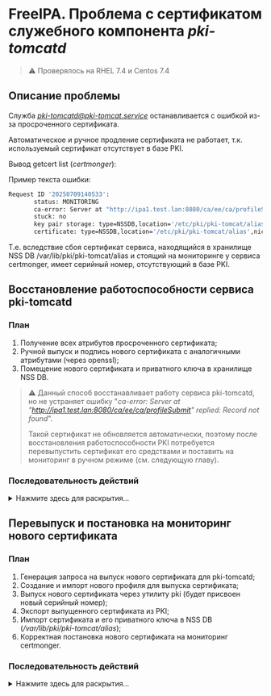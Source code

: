 # FreeIPA. Проблема с сертификатом служебного компонента *pki-tomcatd*

> ⚠️
> Проверялось на RHEL 7.4 и Centos 7.4

## Описание проблемы
Служба *pki-tomcatd@pki-tomcat.service* останавливается с ошибкой из-за просроченного сертификата.

Автоматическое и ручное продление сертификата не работает, т.к. используемый сертификат отсутствует в базе PKI.

Вывод getcert list (*certmonger*):

Пример текста ошибки:

```bash 
Request ID '20250709140533': 
       status: MONITORING 
       ca-error: Server at "http://ipa1.test.lan:8080/ca/ee/ca/profileSubmit" replied: Record not found 
       stuck: no 
       key pair storage: type=NSSDB,location='/etc/pki/pki-tomcat/alias',nickname='Server-Cert cert-pki-ca',token='NSS Certificate DB',pin set 
       certificate: type=NSSDB,location='/etc/pki/pki-tomcat/alias',nickname='Server-Cert cert-pki-ca',token='NSS Certificate DB'
```

Т.е. вследствие сбоя сертификат сервиса, находящийся в хранилище NSS DB /var/lib/pki/pki-tomcat/alias и стоящий на мониторинге у сервиса
certmonger, имеет серийный номер, отсутствующий в базе PKI.

## Восстановление работоспособности сервиса pki-tomcatd

### План

1. Получение всех атрибутов просроченного сертификата;
2. Ручной выпуск и подпись нового сертификата с аналогичными атрибутами (через openssl);
3. Помещение нового сертификата и приватного ключа в хранилище NSS DB.

> ⚠️
> Данный способ восстанавливает работу сервиса pki-tomcatd, но не устраняет ошибку "*ca-error: Server at "http://ipa1.test.lan:8080/ca/ee/ca/profileSubmit" replied: Record not found*".
>
> Такой сертификат не обновляется автоматически, поэтому после восстановления работоспособности PKI потребуется перевыпустить сертификат его средствами и поставить на мониторинг в ручном режиме (см. следующую главу).

### Последовательность действий

<details>
<summary>
Нажмите здесь для раскрытия...
</summary>


1. Создаем резервную копию NSS DB:

    ```bash
    cp -ra /var/lib/pki/pki-tomcat/conf/alias/ /var/lib/pki/pki-tomcat/conf/alias_BAK
    ```
       

2. Просматриваем содержимое NSS DB:

    ```bash
    certutil -L -d /var/lib/pki/pki-tomcat/alias
    ```

3. Экспортируем целевой (просроченный) сертификат:

    ```bash
    certutil -L -d /var/lib/pki/pki-tomcat/alias -n "Server-Cert cert-pki-ca" -a > "Server-Cert cert-pki-ca.pem"
    ```

4. Выводим данные о целевом сертификате:

    ```bash
    openssl x509 -in "Server-Cert cert-pki-ca.pem" -text -noout
    ```

5. Экспортируем сертификат центра сертификации (ЦС):

    ```bash
    certutil -L -d /var/lib/pki/pki-tomcat/alias -n "caSigningCert cert-pki-ca" -a > "caSigningCert cert-pki-ca.pem"
    ```

6. Экспортируем приватный ключ центра сертификации (потребуется ввести пароль от хранилища NSS DB, а также задать произвольный ключ шифрования для контейнера pkcs12):

    ```bash
    pk12util -d /var/lib/pki/pki-tomcat/alias -n "caSigningCert cert-pki-ca" -o "caSigningCert cert-pki-ca.p12"
    ```

    > 🔎
    > Пароль от хранилища NSS DB хранится в следующем файле: */var/lib/pki/pki-tomcat/conf/password.conf*.

7. Создаем временный каталог и переходим в него:

    ```bash
    mkdir /root/pki_temp && cd /root/pki_temp
    ```

8. Генерируем приватный ключ для нового сертификата:

    ```bash
    openssl genrsa -out privkey.pem 2048
    ```

9. Извлекаем приватный ключ ЦС из файла pkcs12 (сохранится в PEM-формате в открытом виде):

    ```bash
    openssl pkcs12 -in "caSigningCert cert-pki-ca.p12" -out ca_key.pem -nodes -nocerts
    ```

10. Создаем запрос на выпуск сертификата:

    ```bash
    openssl req -new -key privkey.pem -out Server-Cert_tmp.csr -subj "/O=UNIX.LOCAL/CN=p029i07ipa04.unix.local"
    ```

    > ⚠️
    > Атрибут subject должен быть исправлен под конкретный инстанс FreeIPA, где:
    > 
    > "**/**" — разделитель;
    > 
    > "**O=UNIX.LOCAL**" — realm;
    > 
    > "**CN=p029i07ipa04.unix.local**" — FQDN экземпляра FreeIPA.

11. Выпускаем новый сертификат:

    ```bash
    openssl x509 -req \
    -extfile <(printf "authorityKeyIdentifier=keyid \n authorityInfoAccess=OCSP;URI:http://ipa-ca.unix.local/ca/ocsp \n keyUsage=Digital Signature,Non Repudiation,Key Encipherment,Data Encipherment \n extendedKeyUsage=TLS Web Server Authentication") \
    -days 1825 \
    -in Server-Cert_tmp.csr \
    -CA "caSigningCert cert-pki-ca.pem" \
    -CAkey "ca_key.pem" \
    -set_serial 11005198344 \
    -out Server-Cert_tmp_crt.pem
    ```

    где:

    "**authorityInfoAccess=OCSP;URI:http://ipa-ca.unix.local/ca/ocsp**" — URI до сервиса OCSP (должен совпадать со значением в просроченном сертификате);

    "**-days 1825**" — время валидности сертификата;

    "**-in Server-Cert_tmp.csr**" — сформированный ранее файл запроса на выпуск сертификата;

    "**-CA "caSigningCert cert-pki-ca.pem"**" — сертификат ЦС;

    "**-CAkey "ca_key.pem"**" — приватный ключ ЦС;

    "**-set_serial 11005198344**" — серийный номер сертификата (лучше также взять из просроченного сертификата, т.к. pki-tomcatd при запуске проверяет принадлежность серийного номера к допустимому диапазону);

    "**-out Server-Cert_tmp_crt.pem**" — выпускаемый сертификат.

12. Выводим атрибуты выпущенного сертификата:

    ```bash
    openssl x509 -in Server-Cert_tmp_crt.pem -text -noout
    ```

13. Удаляем просроченный сертификат из NSS DB:

    ```bash
    certutil -D -d /var/lib/pki/pki-tomcat/alias -n "Server-Cert cert-pki-ca"
    ```

14. Конвертируем новый сертификат и его приватный ключ в формат pkcs12 (потребуется задать произвольный ключ шифрования для контейнера pkcs12):

    ```bash
    openssl pkcs12 -inkey privkey.pem -in Server-Cert_tmp_crt.pem -name "Server-Cert cert-pki-ca" -export -out Server-Cert_tmp.p12
    ```

15. Импортируем новый сертификат и его приватный ключ в хранилище NSS DB:

    ```bash
    pk12util -d /var/lib/pki/pki-tomcat/alias -i Server-Cert_tmp.p12 -n "Server-Cert cert-pki-ca"
    ```

16. Проверяем список сертификатов в NSS DB:

    ```bash
    certutil -L -d /var/lib/pki/pki-tomcat/alias
    ```

17. Выводим информацию по сертификату из NSS DB:

    ```bash
    certutil -L -d /var/lib/pki/pki-tomcat/alias -n "Server-Cert cert-pki-ca" -a | openssl x509 -text -noout
    ```

18. Запускаем pki-tomcatd:

    ```bash
    systemctl start pki-tomcatd@pki-tomcat.service
    ```

19. Проверяем статус FreeIPA:

    ```bash
    ipactl status
    ```

</details>

## Перевыпуск и постановка на мониторинг нового сертификата

### План

1. Генерация запроса на выпуск нового сертификата для pki-tomcatd;
2. Создание и импорт нового профиля для выпуска сертификата;
3. Выпуск нового сертификата через утилиту pki (будет присвоен новый серийный номер);
4. Экспорт выпущенного сертификата из PKI;
5. Импорт сертификата и его приватного ключа в NSS DB (*/var/lib/pki/pki-tomcat/alias*);
6. Корректная постановка нового сертификата на мониторинг certmonger.

### Последовательность действий

<details>
<summary>
Нажмите здесь для раскрытия...
</summary>
 
1. Генерируем приватный ключ и запрос на выпуск нового сертификата:

    ```bash
    mkdir /root/kaka_pki && cd /root/kaka_pki
    ```
    
    ```bash
    openssl genrsa -out privkey.pem 2048
    ```
    
    ```bash
    openssl req -new -key privkey.pem -out Server-Cert_tmp.csr -subj "/O=TEST.LAN/CN=ipa1.test.lan"
    ```

    > ⚠️
    > Атрибут subject должен быть исправлен под конкретный инстанс FreeIPA, где:
    >
    > "**/**" — разделитель;
    >
    > "**O=UNIX.LOCAL**" — realm;
    >
    > "**CN=p029i07ipa04.unix.local**" — FQDN экземпляра FreeIPA.

2. Ищем и экспортируем профиль выпуска сертификата "caIPAserviceCert". На его базе будет написан наш профиль.

    ```bash
    pki cert-request-profile-find
    ```
    
    ```bash
    ipa certprofile-show caIPAserviceCert --out=TempCertForTomcatPKI.conf
    ```

    Пример отредактированного профиля **TempCertForTomcatPKI.conf**:

    <details>
    <summary>
    Нажмите здесь для раскрытия...
    </summary>
           
    ```bash
    auth.instance_id=raCertAuth
    classId=caEnrollImpl
    desc=TempCertForTomcatPKI
    enable=true
    enableBy=ipara
    input.i1.class_id=certReqInputImpl
    input.i2.class_id=submitterInfoInputImpl
    input.list=i1,i2
    name=IPA-RA Agent-Authenticated Server Certificate Enrollment
    output.list=o1
    output.o1.class_id=certOutputImpl
    policyset.list=serverCertSet
    policyset.serverCertSet.1.constraint.class_id=subjectNameConstraintImpl
    policyset.serverCertSet.1.constraint.name=Subject Name Constraint
    policyset.serverCertSet.1.constraint.params.accept=truepolicyset.serverCertSet.1.constraint.params.pattern=CN=[^,]+,.+
    policyset.serverCertSet.1.default.class_id=subjectNameDefaultImpl
    policyset.serverCertSet.1.default.name=Subject Name Default
    policyset.serverCertSet.1.default.params.name=CN=$request.req_subject_name.cn$, O=TEST.LAN
    policyset.serverCertSet.11.constraint.class_id=noConstraintImpl
    policyset.serverCertSet.11.constraint.name=No Constraint
    policyset.serverCertSet.11.default.class_id=userExtensionDefaultImpl
    policyset.serverCertSet.11.default.name=User Supplied Extension Default
    policyset.serverCertSet.11.default.params.userExtOID=2.5.29.17
    policyset.serverCertSet.2.constraint.class_id=validityConstraintImpl
    policyset.serverCertSet.2.constraint.name=Validity Constraint
    policyset.serverCertSet.2.constraint.params.notAfterCheck=false
    policyset.serverCertSet.2.constraint.params.notBeforeCheck=false
    policyset.serverCertSet.2.constraint.params.range=740
    policyset.serverCertSet.2.default.class_id=validityDefaultImpl
    policyset.serverCertSet.2.default.name=Validity Default
    policyset.serverCertSet.2.default.params.range=731
    policyset.serverCertSet.2.default.params.startTime=0
    policyset.serverCertSet.3.constraint.class_id=keyConstraintImpl
    policyset.serverCertSet.3.constraint.name=Key Constraint
    policyset.serverCertSet.3.constraint.params.keyParameters=1024,2048,3072,4096
    policyset.serverCertSet.3.constraint.params.keyType=RSA
    policyset.serverCertSet.3.default.class_id=userKeyDefaultImpl
    policyset.serverCertSet.3.default.name=Key Default
    policyset.serverCertSet.4.constraint.class_id=noConstraintImpl
    policyset.serverCertSet.4.constraint.name=No Constraint
    policyset.serverCertSet.4.default.class_id=authorityKeyIdentifierExtDefaultImpl
    policyset.serverCertSet.4.default.name=Authority Key Identifier Default
    policyset.serverCertSet.5.constraint.class_id=noConstraintImpl
    policyset.serverCertSet.5.constraint.name=No Constraint
    policyset.serverCertSet.5.default.class_id=authInfoAccessExtDefaultImpl
    policyset.serverCertSet.5.default.name=AIA Extension Default
    policyset.serverCertSet.5.default.params.authInfoAccessADEnable_0=true
    policyset.serverCertSet.5.default.params.authInfoAccessADLocationType_0=URIName
    policyset.serverCertSet.5.default.params.authInfoAccessADLocation_0=http://ipa-ca.test.lan/ca/ocsp
    policyset.serverCertSet.5.default.params.authInfoAccessADMethod_0=1.3.6.1.5.5.7.48.1
    policyset.serverCertSet.5.default.params.authInfoAccessCritical=false
    policyset.serverCertSet.5.default.params.authInfoAccessNumADs=1
    policyset.serverCertSet.6.constraint.class_id=keyUsageExtConstraintImpl
    policyset.serverCertSet.6.constraint.name=Key Usage Extension Constraint
    policyset.serverCertSet.6.constraint.params.keyUsageCritical=true
    policyset.serverCertSet.6.constraint.params.keyUsageCrlSign=false
    policyset.serverCertSet.6.constraint.params.keyUsageDataEncipherment=true
    policyset.serverCertSet.6.constraint.params.keyUsageDecipherOnly=false
    policyset.serverCertSet.6.constraint.params.keyUsageDigitalSignature=true
    policyset.serverCertSet.6.constraint.params.keyUsageEncipherOnly=false
    policyset.serverCertSet.6.constraint.params.keyUsageKeyAgreement=false
    policyset.serverCertSet.6.constraint.params.keyUsageKeyCertSign=false
    policyset.serverCertSet.6.constraint.params.keyUsageKeyEncipherment=true
    policyset.serverCertSet.6.constraint.params.keyUsageNonRepudiation=true
    policyset.serverCertSet.6.default.class_id=keyUsageExtDefaultImpl
    policyset.serverCertSet.6.default.name=Key Usage Default
    policyset.serverCertSet.6.default.params.keyUsageCritical=true
    policyset.serverCertSet.6.default.params.keyUsageCrlSign=false
    policyset.serverCertSet.6.default.params.keyUsageDataEncipherment=true
    policyset.serverCertSet.6.default.params.keyUsageDecipherOnly=false
    policyset.serverCertSet.6.default.params.keyUsageDigitalSignature=true
    policyset.serverCertSet.6.default.params.keyUsageEncipherOnly=false
    policyset.serverCertSet.6.default.params.keyUsageKeyAgreement=false
    policyset.serverCertSet.6.default.params.keyUsageKeyCertSign=false
    policyset.serverCertSet.6.default.params.keyUsageKeyEncipherment=true
    policyset.serverCertSet.6.default.params.keyUsageNonRepudiation=true
    policyset.serverCertSet.7.constraint.class_id=noConstraintImpl
    policyset.serverCertSet.7.constraint.name=No Constraint
    policyset.serverCertSet.7.default.class_id=extendedKeyUsageExtDefaultImpl
    policyset.serverCertSet.7.default.name=Extended Key Usage Extension Default
    policyset.serverCertSet.7.default.params.exKeyUsageCritical=false
    policyset.serverCertSet.7.default.params.exKeyUsageOIDs=1.3.6.1.5.5.7.3.1
    policyset.serverCertSet.8.constraint.class_id=signingAlgConstraintImpl
    policyset.serverCertSet.8.constraint.name=No Constraint
    policyset.serverCertSet.8.constraint.params.signingAlgsAllowed=SHA1withRSA,SHA256withRSA,SHA512withRSA,MD5withRSA,MD2withRSA,SHA1withDSA,SHA1withEC,SHA256withEC,SHA384withEC,SHA512withEC
    policyset.serverCertSet.8.default.class_id=signingAlgDefaultImpl
    policyset.serverCertSet.8.default.name=Signing Alg
    policyset.serverCertSet.8.default.params.signingAlg=-
    policyset.serverCertSet.list=1,2,3,4,5,6,7,8,11
    profileId=TempCertForTomcatPKI
    visible=false
    ```

    </details>

    > ⚠️
    > Приложенный файл требует редактирования под конкретный инстанс FreeIPA следующих строк:
    >
    > "policyset.serverCertSet.1.default.params.name=CN=$request.req_subject_name.cn$, O=TEST.LAN"
    >
    > "policyset.serverCertSet.5.default.params.authInfoAccessADLocation_0=http://ipa-ca.test.lan/ca/ocsp"

3. Импортируем созданный профиль:

    ```bash
    ipa certprofile-import TempCertForTomcatPKI \
    --file TempCertForTomcatPKI.conf \
    --desc "TempCertForTomcatPKI" \
    --store=true
    ```

4. Получаем билет администратора:

    ```bash
    kinit admin
    ```

5. Выпускаем сертификат на PKI:

    ```bash
    ipa cert-request --principal=dogtag/ipa1.test.lan@TEST.LAN --add --profile=TempCertForTomcatPKI --certificate-out=Server-Cert_tmp.crt Server-Cert_tmp.csr
    ```
    
    где:

    "**--principal=dogtag/ipa1.test.lan@TEST.LAN**" — SPN (можно вывести с помощью команды ipa service-find);
   
    "**--profile=TempCertForTomcatPKI**" — профиль выпуска сертификата (можно вывести с помощью команды pki cert-request-profile-find);
   
    "**--certificate-out=Server-Cert_tmp.crt**" — файл, в котором будет сохранен выпущенный сертификат;
   
    "**Server-Cert_tmp.csr**" — сгенерированный ранее запрос на выпуск сертификата.

    Пример успешного вывода:

    ```bash
    Issuing CA: ipa
    Certificate: ...
    Subject: CN=ipa1.test.lan,O=TEST.LAN
    Subject DNS name: ipa1.test.lan
    Issuer: CN=Certificate Authority,O=TEST.LAN
    Not Before: Tue Jul 29 22:40:04 2025 UTC
    Not After: Fri Jul 30 22:40:04 2027 UTC
    Serial number: 12
    Serial number (hex): 0xC
    ```

7. Сверяем атрибуты выпущенного сертификата с атрибутами старого:

    ```bash
    openssl x509 -text -noout Server-Cert_tmp.crt
    ```
    
    ```bash
    certutil -L -d /var/lib/pki/pki-tomcat/alias -n "Server-Cert cert-pki-ca" -a | openssl x509 -text -noout
    ```
    
8. Бекапим базу NSS DB:

     ```bash
     cp -ra /var/lib/pki/pki-tomcat/conf/alias/ /var/lib/pki/pki-tomcat/conf/alias_BAK
     ```

9. Конвертируем новый сертификат и его приватный ключ в формат pkcs12 (потребуется задать произвольный ключ шифрования для контейнера pkcs12):

     ```bash
     openssl pkcs12 -inkey privkey.pem -in Server-Cert_tmp.crt -name "Server-Cert cert-pki-ca" -export -out Server-Cert_tmp.p12
     ```
     
10. Удаляем целевой сертификат из NSS DB:

     ```bash
     certutil -D -d /var/lib/pki/pki-tomcat/alias -n "Server-Cert cert-pki-ca"
     ```

11. Импортируем новый сертификат и его приватный ключ в базу NSS DB:

    ```bash
    pk12util -d /var/lib/pki/pki-tomcat/alias -i /root/kaka_pki/Server-Cert_tmp.p12 -n "Server-Cert cert-pki-ca"
    ```

12. Проверяем работу pki-tomcatd:

    ```bash
    systemctl restart pki-tomcatd@pki-tomcat.service && ipactl status
    ```
    
13. Ставим сертификат на мониторинг:

    ```bash
    getcert start-tracking \
    -d '/etc/pki/pki-tomcat/alias' \
    -n 'Server-Cert cert-pki-ca' \
    -t 'NSS Certificate DB' -P '$ПАРОЛЬ_ОТ_NSS_DB' \
    -a '/etc/pki/pki-tomcat/alias' \
    -c 'dogtag-ipa-ca-renew-agent' \
    -B '/usr/libexec/ipa/certmonger/stop_pkicad' \
    -C '/usr/libexec/ipa/certmonger/renew_ca_cert "Server-Cert cert-pki-ca"'
    ```
    
    где:
    
    "**-d**" — dir (NSS DB), где хранится сертификат;
    
    "**-n**" — nickname (NSS DB) сертификата;
    
    "**-t**" — token (NSS DB);
    
    "**-a**" — dir (NSS DB), куда будет сохранен сертификат при перевыпуске;
    
    "**-с**" — ЦС для выпуска (вместо ЦС по умолчанию);
    
    "**-B**" — pre-save command;
    
    "**-C**" — post-save command.

    Пример вывода успешной постановки на мониторинг:

    ```bash
    Request ID '20250709140533': 
           status: MONITORING 
           stuck: no 
           key pair storage: type=NSSDB,location='/etc/pki/pki-tomcat/alias',nickname='Server-Cert cert-pki-ca',token='NSS Certificate DB',pin set 
           certificate: type=NSSDB,location='/etc/pki/pki-tomcat/alias',nickname='Server-Cert cert-pki-ca',token='NSS Certificate DB' 
           CA: dogtag-ipa-ca-renew-agent 
           issuer: CN=Certificate Authority,O=TEST.LAN 
           subject: CN=ipa1.test.lan,O=TEST.LAN 
           expires: 2027-06-29 14:04:59 UTC 
           key usage: digitalSignature,nonRepudiation,keyEncipherment,dataEncipherment 
           eku: id-kp-serverAuth 
           pre-save command: /usr/libexec/ipa/certmonger/stop_pkicad 
           post-save command: /usr/libexec/ipa/certmonger/renew_ca_cert "Server-Cert cert-pki-ca" 
           track: yes 
           auto-renew: yes
    ```

> 🔎
> Полезные команды:
>
> "getcert resubmit -i 20250709140533" — перевыпуск сертификата;
>
> "getcert stop-tracking -i 20250709140533" — снять сертификат с мониторинга.

</details>
